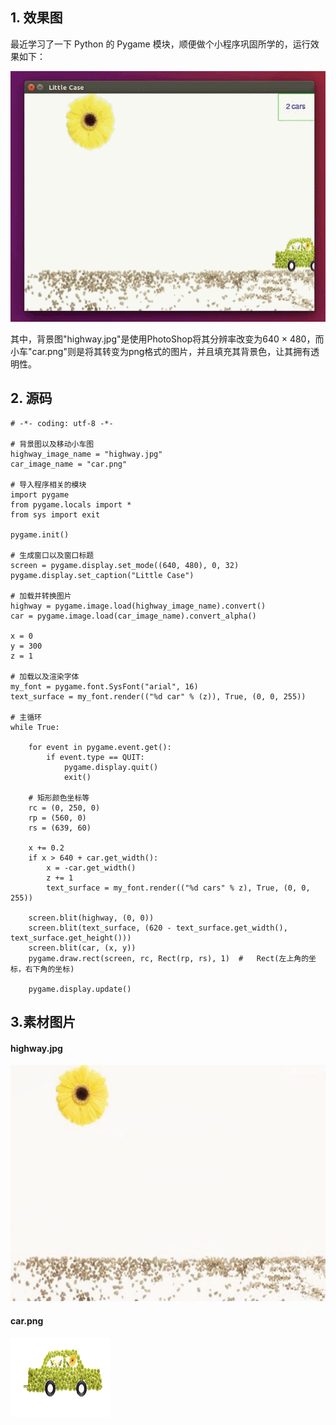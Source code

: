 ## 1. 效果图

最近学习了一下 Python 的 Pygame 模块，顺便做个小程序巩固所学的，运行效果如下：

![移动的小车](./pygame系列小程序：移动的小车.assets/25194027_iDoi.gif)

其中，背景图"highway.jpg"是使用PhotoShop将其分辨率改变为640 × 480，而小车"car.png"则是将其转变为png格式的图片，并且填充其背景色，让其拥有透明性。


## 2. 源码
```
# -*- coding: utf-8 -*-

# 背景图以及移动小车图
highway_image_name = "highway.jpg"
car_image_name = "car.png"

# 导入程序相关的模块
import pygame
from pygame.locals import *
from sys import exit

pygame.init()

# 生成窗口以及窗口标题
screen = pygame.display.set_mode((640, 480), 0, 32)
pygame.display.set_caption("Little Case")

# 加载并转换图片
highway = pygame.image.load(highway_image_name).convert()
car = pygame.image.load(car_image_name).convert_alpha()

x = 0
y = 300
z = 1

# 加载以及渲染字体
my_font = pygame.font.SysFont("arial", 16)
text_surface = my_font.render(("%d car" % (z)), True, (0, 0, 255))

# 主循环
while True:

    for event in pygame.event.get():
        if event.type == QUIT:
            pygame.display.quit()
            exit()

    # 矩形颜色坐标等
    rc = (0, 250, 0)
    rp = (560, 0)
    rs = (639, 60)

    x += 0.2
    if x > 640 + car.get_width():
        x = -car.get_width()
        z += 1
        text_surface = my_font.render(("%d cars" % z), True, (0, 0, 255))

    screen.blit(highway, (0, 0))
    screen.blit(text_surface, (620 - text_surface.get_width(), text_surface.get_height()))
    screen.blit(car, (x, y))
    pygame.draw.rect(screen, rc, Rect(rp, rs), 1)  #   Rect(左上角的坐标，右下角的坐标)

    pygame.display.update()
```


## 3.素材图片
#### highway.jpg

![highway.jpg](./pygame%E7%B3%BB%E5%88%97%E5%B0%8F%E7%A8%8B%E5%BA%8F%EF%BC%9A%E7%A7%BB%E5%8A%A8%E7%9A%84%E5%B0%8F%E8%BD%A6.assets/202714_MLwN_2363215.jpg)


#### car.png

![car.png](./pygame%E7%B3%BB%E5%88%97%E5%B0%8F%E7%A8%8B%E5%BA%8F%EF%BC%9A%E7%A7%BB%E5%8A%A8%E7%9A%84%E5%B0%8F%E8%BD%A6.assets/202757_XFux_2363215.png)